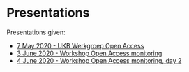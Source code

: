 # Presentations

Presentations given:

- [7 May 2020 - UKB Werkgroep Open Access](presentations/2020-05-07_UKB-WGOA.html)
- [3 June 2020 - Workshop Open Access monitoring](presentations/2020-06-03_OAmonitor-workshop.html)
- [4 June 2020 - Workshop Open Access monitoring, day 2](presentations/2020-06-03_OAmonitor-workshop.html#19)